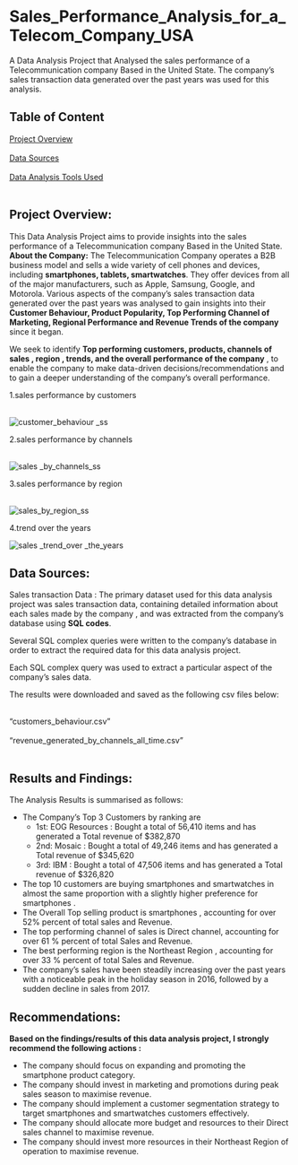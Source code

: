 # Sales_Performance_Analysis_for_a_Telecom_Company_USA
 A Data Analysis Project that Analysed  the sales performance of a Telecommunication  company Based in the United State. The company’s sales transaction data generated over the past years was used for this analysis.
## Table of Content
[Project Overview](#project-overview)<br> <br>
[Data Sources](#data-sources)<br> <br>
[Data Analysis Tools Used](#data-analysis-tools-used)<br> <br>
[]()
[]()
[]()
[]()
[]()
[]()



## Project Overview: 
This Data Analysis Project aims to provide  insights into the sales performance of a Telecommunication  company Based in the United State. 
__About the Company:__
The Telecommunication Company operates a B2B business model and  sells a wide variety of cell phones and devices, including __smartphones, tablets, smartwatches__.  They offer devices from all of the major manufacturers, such as Apple, Samsung, Google, and Motorola.
Various aspects of the company’s sales transaction data generated over the past years was  analysed  to gain insights into their __Customer Behaviour, Product Popularity, Top Performing  Channel of Marketing, Regional Performance  and Revenue Trends of the company__ since it began. 

We seek to identify __Top performing customers, products, channels of sales , region , trends, and the overall performance of the company__ , to enable the company to make data-driven decisions/recommendations and to gain a deeper understanding of the company’s overall performance. 
 


1.sales performance by customers <br> <br>

![customer_behaviour _ss](https://github.com/courage-debby/Sales_Performance_Analysis_for_a_Telecom_Company_USA/assets/163519804/daf2903b-2e5f-44a9-bb44-92ede7ee5ea1)


2.sales performance by channels <br> <br>

![sales _by_channels_ss](https://github.com/courage-debby/Sales_Performance_Analysis_for_a_Telecom_Company_USA/assets/163519804/666ad9d9-0b99-4200-bc4d-f4f57abe99b2)

3.sales performance by region <br> <br>


![sales_by_region_ss](https://github.com/courage-debby/Sales_Performance_Analysis_for_a_Telecom_Company_USA/assets/163519804/254e54da-0e4d-4499-ad9f-64067bec2600)

4.trend over the years


![sales _trend_over _the_years](https://github.com/courage-debby/Sales_Performance_Analysis_for_a_Telecom_Company_USA/assets/163519804/a3ee5b6e-5a18-4463-8228-a284288c2642)

## Data Sources: 

Sales transaction Data : The primary dataset used for this data analysis project was sales transaction data, containing detailed information about each sales made by the company , and was extracted from the company’s database using __SQL codes__. 

Several SQL complex queries were written to the company’s database in order to extract the required data for this  data analysis project. 

Each SQL complex query was used to extract a particular aspect of the company’s sales data. 

The results were downloaded and saved as  the following csv files below: <br> <br>

“customers_behaviour.csv” <br> <br>
“revenue_generated_by_channels_all_time.csv” <br> <br>


## Results and Findings: 

The Analysis Results is summarised as follows: 

- The Company’s Top 3  Customers by ranking are
  - 1st: EOG Resources : Bought a total of 56,410 items and has generated a Total revenue of  $382,870
  -  2nd: Mosaic :  Bought a total of 49,246 items and has generated a Total revenue of $345,620
  -  3rd: IBM :    Bought a total of 47,506 items and has generated a Total revenue of $326,820
- The top 10 customers are buying smartphones and smartwatches in almost the same proportion with a slightly higher preference for smartphones .
- The Overall Top selling product is smartphones , accounting for over 52% percent of total  sales and Revenue. 
- The top performing channel of sales is Direct channel,  accounting for over 61 % percent of total  Sales and Revenue. 
- The best performing region is the Northeast Region , accounting for over 33 % percent of total  Sales and Revenue. 
- The company’s sales have been steadily increasing over the past years  with a noticeable peak in the holiday season in  2016, followed by a sudden decline in sales from 2017.
## Recommendations: 
__Based on the findings/results of this  data analysis project, I strongly  recommend the following actions :__
- The company should focus on expanding and promoting the smartphone product category. 
- The company should invest in marketing and promotions during peak sales season to maximise revenue. 
- The company should implement a customer segmentation strategy to target smartphones and smartwatches customers effectively. 
- The company should allocate more budget and resources to their Direct sales channel to maximise revenue. 
- The company should invest more resources  in their Northeast Region of operation  to maximise revenue. 



 
